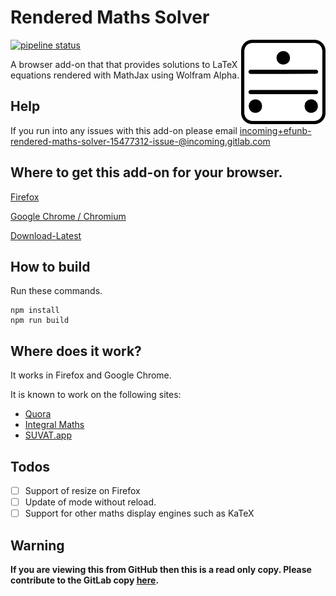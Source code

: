 # Rendered Maths Solver

<img align="right" width="135" src="public/icons/256.png">

[![pipeline status](https://gitlab.com/efunb/rendered-maths-solver/badges/master/pipeline.svg)](https://gitlab.com/efunb/rendered-maths-solver/commits/master)

A browser add-on that that provides solutions to LaTeX equations rendered with MathJax using Wolfram Alpha.

## Help

If you run into any issues with this add-on please email [incoming+efunb-rendered-maths-solver-15477312-issue-@incoming.gitlab.com](incoming+efunb-rendered-maths-solver-15477312-issue-@incoming.gitlab.com)

## Where to get this add-on for your browser.

[Firefox](https://addons.mozilla.org/en-GB/firefox/addon/rendered-maths-solver)

[Google Chrome / Chromium](https://chrome.google.com/webstore/detail/rendered-maths-solver/oidmcieabepibdebcckbncbfpkhflkcl)

[Download-Latest](https://gitlab.com/efunb/rendered-maths-solver/-/jobs/artifacts/master/download?job=build)

## How to build

Run these commands.

```
npm install
npm run build
```

## Where does it work?

It works in Firefox and Google Chrome.

It is known to work on the following sites:

- [Quora](https://www.quora.com/)
- [Integral Maths](https://integralmaths.org/)
- [SUVAT.app](https://suvat.app/)

## Todos

- [ ] Support of resize on Firefox
- [ ] Update of mode without reload.
- [ ] Support for other maths display engines such as KaTeX

## **Warning**

**If you are viewing this from GitHub then this is a read only copy. Please contribute to the GitLab copy [here](https://gitlab.com/efunb/rendered-maths-solver).**
